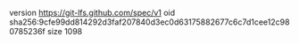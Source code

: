 version https://git-lfs.github.com/spec/v1
oid sha256:9cfe99dd814292d3faf207840d3ec0d63175882677c6c7d1cee12c980785236f
size 1098
